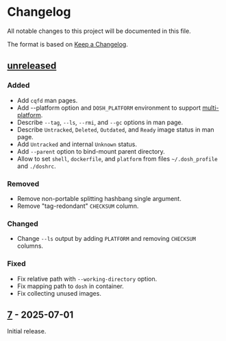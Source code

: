 # Changelog

All notable changes to this project will be documented in this file.

The format is based on [Keep a Changelog](https://keepachangelog.com/en/1.0.0/).

## [unreleased]

### Added

 - Add `cqfd` man pages.
 - Add --platform option and `DOSH_PLATFORM` environment to support
   [multi-platform].
 - Describe `--tag`, `--ls`, `--rmi`, and `--gc` options in man page.
 - Describe `Untracked`, `Deleted`, `Outdated`,  and `Ready` image status in
   man page.
 - Add `Untracked` and internal `Unknown` status.
 - Add `--parent` option to bind-mount parent directory.
 - Allow to set `shell`, `dockerfile`, and `platform` from files
   `~/.dosh_profile` and `./doshrc`.

### Removed

 - Remove non-portable splitting hashbang single argument.
 - Remove "tag-redondant" `CHECKSUM` column.

### Changed

 - Change `--ls` output by adding `PLATFORM` and removing `CHECKSUM` columns.

### Fixed

 - Fix relative path with `--working-directory` option.
 - Fix mapping path to `dosh` in container.
 - Fix collecting unused images.

## [7] - 2025-07-01

Initial release.

[multi-platform]: https://docs.docker.com/build/building/multi-platform/
[unreleased]: https://github.com/gportay/dosh/compare/7...master
[7]: https://github.com/gportay/dosh/releases/tag/7

